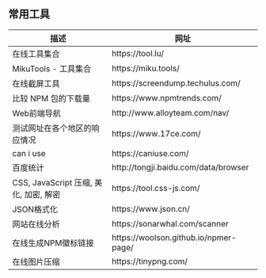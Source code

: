 ## 常用工具

<table>
  <thead>
    <tr>
      <th>描述</th>
      <th>网址</th>
    </tr>
  </thead>
  <tbody>
    <tr>
      <td>在线工具集合</td>
      <td>https://tool.lu/</td>
    </tr>
    <tr>
      <td>MikuTools - 工具集合</td>
      <td>https://miku.tools/</td>
    </tr>
    <tr>
      <td>在线截屏工具</td>
      <td>https://screendump.techulus.com/</td>
    </tr>
    <tr>
      <td>比较 NPM 包的下载量</td>
      <td>https://www.npmtrends.com/</td>
    </tr>
    <tr>
      <td>Web前端导航</td>
      <td>http://www.alloyteam.com/nav/</td>
    </tr>
    <tr>
      <td>测试网址在各个地区的响应情况</td>
      <td>https://www.17ce.com/</td>
    </tr>
    <tr>
      <td>can i use</td>
      <td>https://caniuse.com/</td>
    </tr>
    <tr>
      <td>百度统计</td>
      <td>http://tongji.baidu.com/data/browser</td>
    </tr>
    <tr>
      <td>CSS, JavaScript 压缩, 美化, 加密, 解密</td>
      <td>https://tool.css-js.com/</td>
    </tr>
    <tr>
      <td>JSON格式化</td>
      <td>https://www.json.cn/</td>
    </tr>
    <tr>
      <td>网站在线分析</td>
      <td>https://sonarwhal.com/scanner</td>
    </tr>
    <tr>
      <td>在线生成NPM徽标链接</td>
      <td>https://woolson.github.io/npmer-page/</td>
    </tr>
    <tr>
      <td>在线图片压缩</td>
      <td>https://tinypng.com/</td>
    </tr>
  </tbody>
</table>